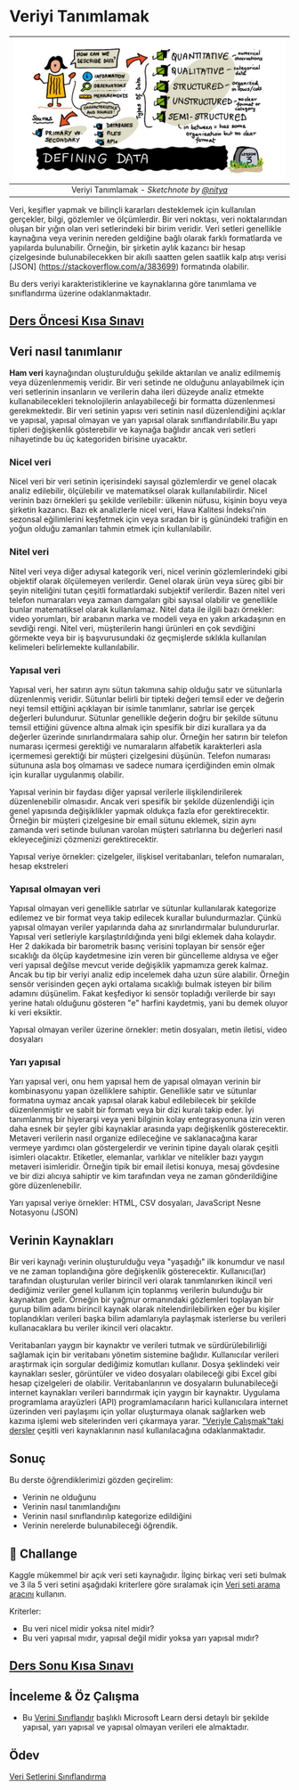 # Veriyi Tanımlamak

|![ Sketchnote by [(@sketchthedocs)](https://sketchthedocs.dev) ](../../../sketchnotes/03-DefiningData.png)|
|:---:|
|Veriyi Tanımlamak - _Sketchnote by [@nitya](https://twitter.com/nitya)_ |

Veri, keşifler yapmak ve bilinçli kararları desteklemek için kullanılan gerçekler, bilgi, gözlemler ve ölçümlerdir. Bir veri noktası, veri noktalarından oluşan bir yığın olan veri setlerindeki bir birim veridir. Veri setleri genellikle kaynağına veya verinin nereden geldiğine bağlı olarak farklı formatlarda ve yapılarda bulunabilir. Örneğin, bir şirketin aylık kazancı bir hesap çizelgesinde bulunabilecekken bir akıllı saatten gelen saatlik kalp atışı verisi [JSON] (https://stackoverflow.com/a/383699) formatında olabilir.

Bu ders veriyi karakteristiklerine ve kaynaklarına göre tanımlama ve sınıflandırma üzerine odaklanmaktadır.

## [Ders Öncesi Kısa Sınavı](https://witty-beach-04b13e603.1.azurestaticapps.net/quiz/4)

## Veri nasıl tanımlanır

**Ham veri** kaynağından oluşturulduğu şekilde aktarılan ve analiz edilmemiş veya düzenlenmemiş veridir. Bir veri setinde ne olduğunu anlayabilmek için veri setlerinin insanların ve verilerin daha ileri düzeyde analiz etmekte kullanabilecekleri teknolojilerin anlayabileceği bir formatta düzenlenmesi gerekmektedir. Bir veri setinin yapısı veri setinin nasıl düzenlendiğini açıklar ve yapısal, yapısal olmayan ve yarı yapısal olarak sınıflandırılabilir.Bu yapı tipleri değişkenlik gösterebilir ve kaynağa bağlıdır ancak veri setleri nihayetinde bu üç kategoriden birisine uyacaktır.

### Nicel veri

Nicel veri bir veri setinin içerisindeki sayısal gözlemlerdir ve genel olacak analiz edilebilir, ölçülebilir ve matematiksel olarak kullanılabilirdir. Nicel verinin bazı örnekleri şu şekilde verilebilir: ülkenin nüfusu, kişinin boyu veya şirketin kazancı. Bazı ek analizlerle nicel veri, Hava Kalitesi İndeksi'nin sezonsal eğilimlerini keşfetmek için veya sıradan bir iş günündeki trafiğin en yoğun olduğu zamanları tahmin etmek için kullanılabilir.

### Nitel veri
Nitel veri veya diğer adıysal kategorik veri, nicel verinin gözlemlerindeki gibi objektif olarak ölçülemeyen verilerdir. Genel olarak ürün veya süreç gibi bir şeyin niteliğini tutan çeşitli formatlardaki subjektif verilerdir. Bazen nitel veri telefon numaraları veya zaman damgaları gibi sayısal olabilir ve genellikle bunlar matematiksel olarak kullanılamaz. Nitel data ile ilgili bazı örnekler: video yorumları, bir arabanın marka ve modeli veya en yakın arkadaşının en sevdiği rengi. Nitel veri, müşterilerin hangi ürünleri en çok sevdiğini görmekte veya bir iş başvurusundaki öz geçmişlerde sıklıkla kullanılan kelimeleri belirlemekte kullanılabilir.

### Yapısal veri

Yapısal veri, her satırın aynı sütun takımına sahip olduğu satır ve sütunlarla düzenlenmiş veridir. Sütunlar belirli bir tipteki değeri temsil eder ve değerin neyi temsil ettiğini açıklayan bir isimle tanımlanır, satırlar ise gerçek değerleri bulundurur. Sütunlar genellikle değerin doğru bir şekilde sütunu temsil ettiğini güvence altına almak için spesifik bir dizi kurallara ya da değerler üzerinde sınırlandırmalara sahip olur. Örneğin her satırın bir telefon numarası içermesi gerektiği ve numaraların alfabetik karakterleri asla içermemesi gerektiği bir müşteri çizelgesini düşünün. Telefon numarası sütununa asla boş olmaması ve sadece numara içerdiğinden emin olmak için kurallar uygulanmış olabilir.

Yapısal verinin bir faydası diğer yapısal verilerle ilişkilendirilerek düzenlenebilir olmasıdır. Ancak veri spesifik bir şekilde düzenlendiği için genel yapısında değişiklikler yapmak oldukça fazla efor gerektirecektir. Örneğin bir müşteri çizelgesine bir email sütunu eklemek, sizin aynı zamanda veri setinde bulunan varolan müşteri satırlarına bu değerleri nasıl ekleyeceğinizi çözmenizi gerektirecektir.

Yapısal veriye örnekler: çizelgeler, ilişkisel veritabanları, telefon numaraları, hesap ekstreleri

### Yapısal olmayan veri

Yapısal olmayan veri genellikle satırlar ve sütunlar kullanılarak kategorize edilemez ve bir format veya takip edilecek kurallar bulundurmazlar. Çünkü yapısal olmayan veriler yapılarında daha az sınırlandırmalar bulundururlar. Yapısal veri setleriyle karşılaştırıldığında yeni bilgi eklemek daha kolaydır. Her 2 dakikada bir barometrik basınç verisini toplayan bir sensör eğer sıcaklığı da ölçüp kaydetmesine izin veren bir güncelleme aldıysa ve eğer veri yapısal değilse mevcut veride değişiklik yapmamıza gerek kalmaz. Ancak bu tip bir veriyi analiz edip incelemek daha uzun süre alabilir. Örneğin sensör verisinden geçen ayki ortalama sıcaklığı bulmak isteyen bir bilim adamını düşünelim. Fakat keşfediyor ki sensör topladığı verilerde bir sayı yerine hatalı olduğunu gösteren "e" harfini kaydetmiş, yani bu demek oluyor ki veri eksiktir.

Yapısal olmayan veriler üzerine örnekler: metin dosyaları, metin iletisi, video dosyaları

### Yarı yapısal

Yarı yapısal veri, onu hem yapısal hem de yapısal olmayan verinin bir kombinasyonu yapan özelliklere sahiptir. Genellikle satır ve sütunlar formatına uymaz ancak yapısal olarak kabul edilebilecek bir şekilde düzenlenmiştir ve sabit bir formatı veya bir dizi kuralı takip eder. İyi tanımlanmış bir hiyerarşi veya yeni bilginin kolay entegrasyonuna izin veren daha esnek bir şeyler gibi kaynaklar arasında yapı değişkenlik gösterecektir. Metaveri verilerin nasıl organize edileceğine ve saklanacağına karar vermeye yardımcı olan göstergelerdir ve verinin tipine dayalı olarak çeşitli isimleri olacaktır. Etiketler, elemanlar, varlıklar ve nitelikler bazı yaygın metaveri isimleridir. Örneğin tipik bir email iletisi konuya, mesaj gövdesine ve bir dizi alıcıya sahiptir ve kim tarafından veya ne zaman gönderildiğine göre düzenlenebilir.

Yarı yapısal veriye örnekler: HTML, CSV dosyaları, JavaScript Nesne Notasyonu (JSON)

## Verinin Kaynakları

Bir veri kaynağı verinin oluşturulduğu veya "yaşadığı" ilk konumdur ve nasıl ve ne zaman toplandığına göre değişkenlik gösterecektir. Kullanıcı(lar) tarafından oluşturulan veriler birincil veri olarak tanımlanırken ikincil veri dediğimiz veriler genel kullanım için toplanmış verilerin bulunduğu bir kaynaktan gelir. Örneğin bir yağmur ormanındaki gözlemleri toplayan bir gurup bilim adamı birincil kaynak olarak nitelendirilebilirken eğer bu kişiler toplandıkları verileri başka bilim adamlarıyla paylaşmak isterlerse bu verileri kullanacaklara bu veriler ikincil veri olacaktır.

Veritabanları yaygın bir kaynaktır ve verileri tutmak ve sürdürülebilirliği sağlamak için bir veritabanı yönetim sistemine bağlıdır. Kullanıcılar verileri araştırmak için sorgular dediğimiz komutları kullanır. Dosya şeklindeki veir kaynakları sesler, görüntüler ve video dosyaları olabileceği gibi Excel gibi hesap çizelgeleri de olabilir. Veritabanlarının ve dosyaların bulunabileceği internet kaynakları verileri barındırmak için yaygın bir kaynaktır. Uygulama programlama arayüzleri (API) programlamacıların harici kullanıcılara internet üzerinden veri paylaşımı için yollar oluşturmaya olanak sağlarken web kazıma işlemi web sitelerinden veri çıkarmaya yarar. ["Veriyle Çalışmak"taki dersler](../../../2-Working-With-Data) çeşitli veri kaynaklarının nasıl kullanılacağına odaklanmaktadır.

## Sonuç

Bu derste öğrendiklerimizi gözden geçirelim:

- Verinin ne olduğunu
- Verinin nasıl tanımlandığını
- Verinin nasıl sınıflandırılıp kategorize edildiğini
- Verinin nerelerde bulunabileceği öğrendik.

## 🚀 Challange

Kaggle mükemmel bir açık veri seti kaynağıdır. İlginç birkaç veri seti bulmak ve 3 ila 5 veri setini aşağıdaki kriterlere göre sıralamak için [Veri seti arama aracını](https://www.kaggle.com/datasets) kullanın.

Kriterler:

- Bu veri nicel midir yoksa nitel midir?
- Bu veri yapısal mıdır, yapısal değil midir yoksa yarı yapısal mıdır? 

## [Ders Sonu Kısa Sınavı](https://witty-beach-04b13e603.1.azurestaticapps.net/quiz/5)

## İnceleme & Öz Çalışma

- Bu [Verini Sınıflandır](https://docs.microsoft.com/en-us/learn/modules/choose-storage-approach-in-azure/2-classify-data) başlıklı Microsoft Learn dersi detaylı bir şekilde yapısal, yarı yapısal ve yapısal olmayan verileri ele almaktadır.

## Ödev

[Veri Setlerini Sınıflandırma](../assignment.md)
